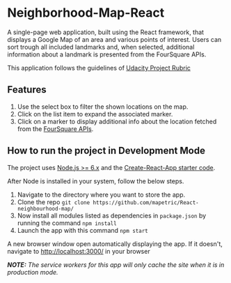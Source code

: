 # Neighborhood-Map-React
A single-page web application, built using the React framework, that displays a Google Map of an area and various points of interest. Users can sort trough  all included landmarks and, when selected, additional information about a landmark is presented from the FourSquare APIs.

This application follows the guidelines of [Udacity Project Rubric](https://review.udacity.com/#!/rubrics/1351/view)

## Features

1. Use the select box to filter the shown locations on the map.
2. Click on the list item to expand the associated marker.
3. Click on a marker to display additional info about the location fetched from the [FourSquare APIs](https://developer.foursquare.com/).

## How to run the project in Development Mode
The project uses [Node.js >= 6.x](https://nodejs.org/en/) and the [Create-React-App starter code](https://github.com/facebookincubator/create-react-app).

After Node is installed in your system, follow the below steps.

1. Navigate to the directory where you want to store the app.
2. Clone the repo `git clone https://github.com/mapetric/React-neighbourhood-map/`
3. Now install all modules listed as dependencies in `package.json` by running the command `npm install`
4. Launch the app with this command `npm start`

A new browser window open automatically displaying the app.  If it doesn't, navigate to [http://localhost:3000/](http://localhost:3000/) in your browser

***NOTE:*** *The service workers for this app will only cache the site when it is in production mode.*
